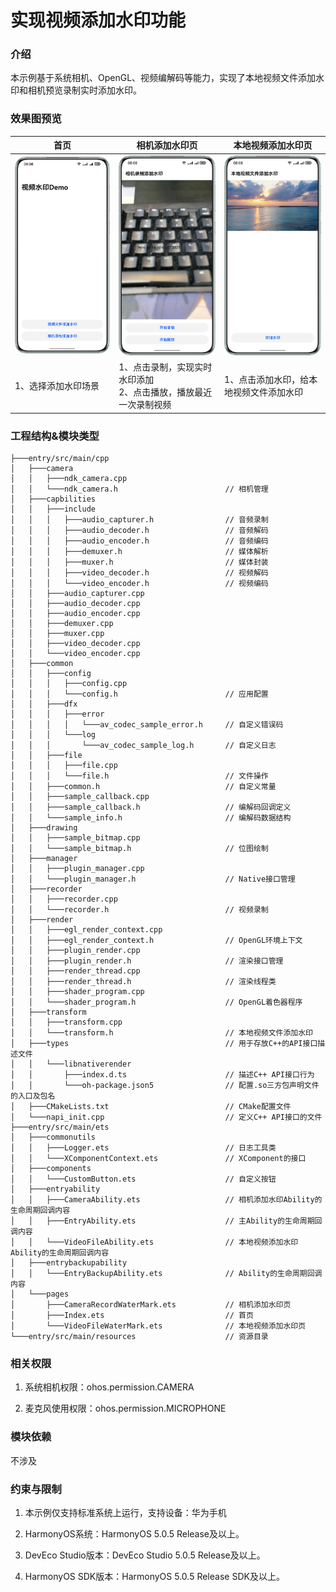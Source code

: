 # 实现视频添加水印功能

### 介绍

本示例基于系统相机、OpenGL、视频编解码等能力，实现了本地视频文件添加水印和相机预览录制实时添加水印。

### 效果图预览
| 首页                                               | 相机添加水印页                                               | 本地视频添加水印页                                     | 
|--------------------------------------------------| ------------------------------------------------------------ | ------------------------------------------------------ |
| <img src='./screenshots/homePage.png' width=320> | <img src='./screenshots/cameraWaterMark.png' width=320>      | <img src='./screenshots/videoWaterMark.png' width=320> |
| 1、选择添加水印场景                                       | 1、点击录制，实现实时水印添加<br>2、点击播放，播放最近一次录制视频 | 1、点击添加水印，给本地视频文件添加水印                | 

### 工程结构&模块类型

```
├───entry/src/main/cpp
│   ├───camera
│   │   ├───ndk_camera.cpp
│   │   └───ndk_camera.h                        // 相机管理
│   ├───capbilities
│   │   ├───include
│   │   │   ├───audio_capturer.h                // 音频录制
│   │   │   ├───audio_decoder.h                 // 音频解码
│   │   │   ├───audio_encoder.h                 // 音频编码
│   │   │   ├───demuxer.h                       // 媒体解析
│   │   │   ├───muxer.h                         // 媒体封装
│   │   │   ├───video_decoder.h                 // 视频解码
│   │   │   └───video_encoder.h                 // 视频编码
│   │   ├───audio_capturer.cpp
│   │   ├───audio_decoder.cpp
│   │   ├───audio_encoder.cpp
│   │   ├───demuxer.cpp
│   │   ├───muxer.cpp
│   │   ├───video_decoder.cpp
│   │   └───video_encoder.cpp
│   ├───common
│   │   ├───config
│   │   │   ├───config.cpp
│   │   │   └───config.h                        // 应用配置
│   │   ├───dfx
│   │   │   ├───error
│   │   │   │   └───av_codec_sample_error.h     // 自定义错误码
│   │   │   └───log
│   │   │       └───av_codec_sample_log.h       // 自定义日志
│   │   ├───file
│   │   │   ├───file.cpp
│   │   │   └───file.h                          // 文件操作
│   │   ├───common.h                            // 自定义常量
│   │   ├───sample_callback.cpp
│   │   ├───sample_callback.h                   // 编解码回调定义
│   │   └───sample_info.h                       // 编解码数据结构
│   ├───drawing
│   │   ├───sample_bitmap.cpp
│   │   └───sample_bitmap.h                     // 位图绘制
│   ├───manager
│   │   ├───plugin_manager.cpp
│   │   └───plugin_manager.h                    // Native接口管理
│   ├───recorder
│   │   ├───recorder.cpp
│   │   └───recorder.h                          // 视频录制
│   ├───render
│   │   ├───egl_render_context.cpp
│   │   ├───egl_render_context.h                // OpenGL环境上下文
│   │   ├───plugin_render.cpp
│   │   ├───plugin_render.h                     // 渲染接口管理
│   │   ├───render_thread.cpp
│   │   ├───render_thread.h                     // 渲染线程类
│   │   ├───shader_program.cpp
│   │   └───shader_program.h                    // OpenGL着色器程序
│   ├───transform
│   │   ├───transform.cpp
│   │   └───transform.h                         // 本地视频文件添加水印
│   ├───types                                   // 用于存放C++的API接口描述文件
│   │   └───libnativerender                     
│   │       ├───index.d.ts                      // 描述C++ API接口行为
│   │       └───oh-package.json5                // 配置.so三方包声明文件的入口及包名
│   ├───CMakeLists.txt                          // CMake配置文件
│   └───napi_init.cpp                           // 定义C++ API接口的文件
├───entry/src/main/ets
│   ├───commonutils
│   │   ├───Logger.ets                          // 日志工具类
│   │   └───XComponentContext.ets               // XComponent的接口
│   ├───components
│   │   └───CustomButton.ets                    // 自定义按钮
│   ├───entryability
│   │   ├───CameraAbility.ets                   // 相机添加水印Ability的生命周期回调内容
│   │   ├───EntryAbility.ets                    // 主Ability的生命周期回调内容
│   │   └───VideoFileAbility.ets                // 本地视频添加水印Ability的生命周期回调内容
│   ├───entrybackupability                      
│   │   └───EntryBackupAbility.ets              // Ability的生命周期回调内容
│   └───pages                                   
│       ├───CameraRecordWaterMark.ets           // 相机添加水印页
│       ├───Index.ets                           // 首页
│       └───VideoFileWaterMark.ets              // 本地视频添加水印页
└───entry/src/main/resources                    // 资源目录          
```

### 相关权限

1. 系统相机权限：ohos.permission.CAMERA

2. 麦克风使用权限：ohos.permission.MICROPHONE

### 模块依赖

不涉及

### 约束与限制

1. 本示例仅支持标准系统上运行，支持设备：华为手机

2. HarmonyOS系统：HarmonyOS 5.0.5 Release及以上。

3. DevEco Studio版本：DevEco Studio 5.0.5 Release及以上。

4. HarmonyOS SDK版本：HarmonyOS 5.0.5 Release SDK及以上。